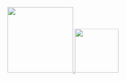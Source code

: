 <p align="center">
    <a href="#">
        <img height="150" src="https://github-readme-stats.vercel.app/api?username=vramuser&show_icons=true&theme=city_lights&hide=issues&hide_border=true">
        <img height="100" src="https://github-readme-stats.vercel.app/api/top-langs/?username=vramuser&layout=compact&theme=city_lights&hide_border=true">
    </a>
</p>
